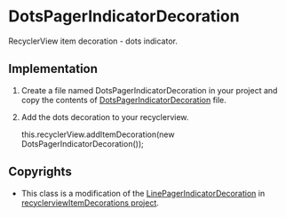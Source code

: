 # DotsPagerIndicatorDecoration
RecyclerView item decoration - dots indicator.

## Implementation
1. Create a file named DotsPagerIndicatorDecoration in your project and copy the contents of [DotsPagerIndicatorDecoration](https://github.com/amit20897/DotsPagerIndicatorDecoration/blob/master/DotsPagerIndicatorDecoration.java) file.

2. Add the dots decoration to your recyclerview.

    this.recyclerView.addItemDecoration(new DotsPagerIndicatorDecoration());

## Copyrights
* This class is a modification of the [LinePagerIndicatorDecoration](https://github.com/bleeding182/recyclerviewItemDecorations/blob/master/app/src/main/java/com/github/bleeding182/recyclerviewdecorations/viewpager/LinePagerIndicatorDecoration.java) in [recyclerviewItemDecorations project](https://github.com/bleeding182/recyclerviewItemDecorations).
